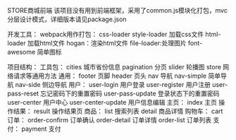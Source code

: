 
STORE商城前端
该项目没有用到前端框架，采用了common.js模块化打包，mvc分层设计模式，详细版本请见package.json

开发工具：
webpack用作打包：
css-loader style-loader 加载css文件
html-loader 加载html文件
hogan：渲染html文件
file-loader:处理图片
font-awesome 简单图标

项目结构：
工具包：
       cities 城市省份信息
pagination 分页
slider 轮播图
store 网络请求等通用方法
通用：
      footer 页脚 header 页头 nav 导航 
      nav-simple 简单导航 nav-side 侧边导航
用户：
user-login 用户登录 user-register 用户注册
        user-pass-reset 忘记密码下的重置密码
        user-pass-update 登录状态下的重置密码
        user-center 用户中心 
user-center-update 用户信息编辑
   主页：
index 主页 
操作结果：
result 操作结果页
    商品：
list 搜索列表 detail 商品详情
    购物车：
        cart
    订单：
order-confirm 订单确认 order-detail 订单详情
order-list 订单列表
    支付：
        payment 支付






 










